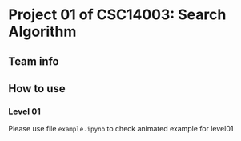# Project 01 of CSC14003: Search Algorithm

## Team info

## How to use
### Level 01
Please use file `example.ipynb` to check animated example for level01